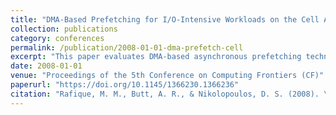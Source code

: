 ```yaml
---
title: "DMA-Based Prefetching for I/O-Intensive Workloads on the Cell Architecture"
collection: publications
category: conferences
permalink: /publication/2008-01-01-dma-prefetch-cell
excerpt: "This paper evaluates DMA-based asynchronous prefetching techniques to improve the performance of I/O-intensive applications on the Cell Broadband Engine."
date: 2008-01-01
venue: "Proceedings of the 5th Conference on Computing Frontiers (CF)"
paperurl: "https://doi.org/10.1145/1366230.1366236"
citation: "Rafique, M. M., Butt, A. R., & Nikolopoulos, D. S. (2008). \"DMA-Based Prefetching for I/O-Intensive Workloads on the Cell Architecture.\" *CF '08*, 23–32. https://doi.org/10.1145/1366230.1366236"
---
```

